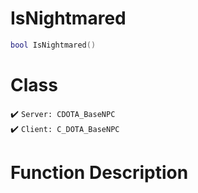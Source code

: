 # IsNightmared
```lua
bool IsNightmared()
```
# Class
✔️ `Server: CDOTA_BaseNPC`  
✔️ `Client: C_DOTA_BaseNPC`  

# Function Description

